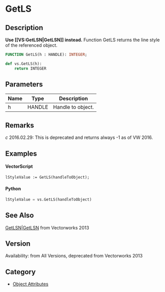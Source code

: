 # GetLS

## Description
<b>Use [[VS:GetLSN|GetLSN]] instead.</b>
Function GetLS returns the line style of the referenced object.

```pascal
FUNCTION GetLS(h : HANDLE): INTEGER;
```

```python
def vs.GetLS(h):
    return INTEGER
```

## Parameters
|Name|Type|Description|
|---|---|---|
|h|HANDLE|Handle to object.|

## Remarks
*_c_* 2016.02.29: This is deprecated and returns always -1 as of VW 2016.

## Examples
#### VectorScript ####
```pascal
lStyleValue := GetLS(handleToObject);
```
#### Python ####
```python
lStyleValue = vs.GetLS(handleToObject)
```

## See Also
[GetLSN|GetLSN](GetLSN|GetLSN.md) from Vectorworks 2013

## Version
Availability: from All Versions, deprecated from Vectorworks 2013

## Category
* [Object Attributes](../Categories/Object%20Attributes.md)
